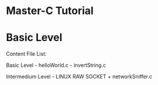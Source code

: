 # Master-C Tutorial

# Basic Level

Content File List:

Basic Level
    - helloWorld.c
    - invertString.c

Intermedium Level
    - LINUX RAW SOCKET
        + networkSniffer.c

